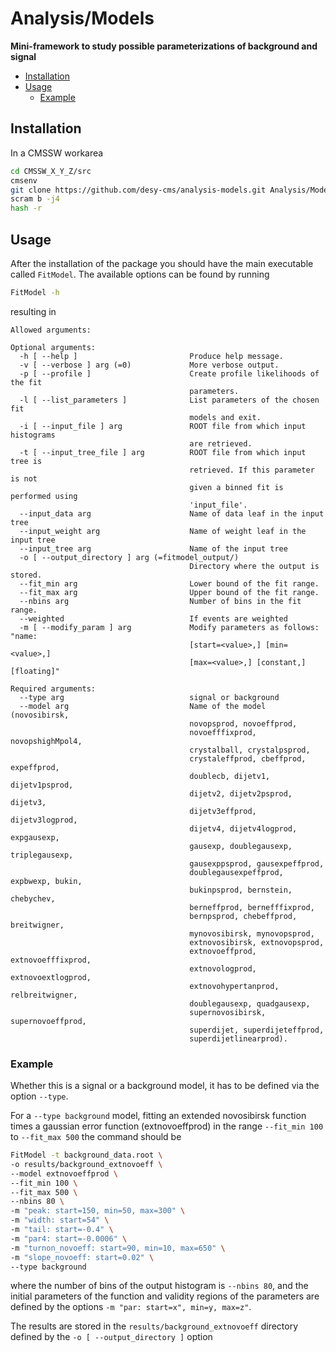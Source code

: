 # Analysis/Models

**Mini-framework to study possible parameterizations of background and signal**

* [Installation](#Installation)
* [Usage](#Usage)
  * [Example](#Example)

## Installation

In a CMSSW workarea

```bash
cd CMSSW_X_Y_Z/src
cmsenv
git clone https://github.com/desy-cms/analysis-models.git Analysis/Models
scram b -j4
hash -r
```

## Usage

After the installation of the package you should have the main executable called `FitModel`. The available options can be found by running 

```bash
FitModel -h
```

resulting in 

```
Allowed arguments:

Optional arguments:
  -h [ --help ]                         Produce help message.
  -v [ --verbose ] arg (=0)             More verbose output.
  -p [ --profile ]                      Create profile likelihoods of the fit 
                                        parameters.
  -l [ --list_parameters ]              List parameters of the chosen fit 
                                        models and exit.
  -i [ --input_file ] arg               ROOT file from which input histograms 
                                        are retrieved.
  -t [ --input_tree_file ] arg          ROOT file from which input tree is 
                                        retrieved. If this parameter is not 
                                        given a binned fit is performed using 
                                        'input_file'.
  --input_data arg                      Name of data leaf in the input tree
  --input_weight arg                    Name of weight leaf in the input tree
  --input_tree arg                      Name of the input tree
  -o [ --output_directory ] arg (=fitmodel_output/)
                                        Directory where the output is stored.
  --fit_min arg                         Lower bound of the fit range.
  --fit_max arg                         Upper bound of the fit range.
  --nbins arg                           Number of bins in the fit range.
  --weighted                            If events are weighted
  -m [ --modify_param ] arg             Modify parameters as follows: "name: 
                                        [start=<value>,] [min=<value>,] 
                                        [max=<value>,] [constant,] [floating]"

Required arguments:
  --type arg                            signal or background
  --model arg                           Name of the model (novosibirsk, 
                                        novopsprod, novoeffprod, 
                                        novoefffixprod, novopshighMpol4, 
                                        crystalball, crystalpsprod, 
                                        crystaleffprod, cbeffprod, expeffprod, 
                                        doublecb, dijetv1, dijetv1psprod, 
                                        dijetv2, dijetv2psprod, dijetv3, 
                                        dijetv3effprod, dijetv3logprod, 
                                        dijetv4, dijetv4logprod, expgausexp, 
                                        gausexp, doublegausexp, triplegausexp, 
                                        gausexppsprod, gausexpeffprod, 
                                        doublegausexpeffprod, expbwexp, bukin, 
                                        bukinpsprod, bernstein, chebychev, 
                                        berneffprod, bernefffixprod, 
                                        bernpsprod, chebeffprod, breitwigner, 
                                        mynovosibirsk, mynovopsprod, 
                                        extnovosibirsk, extnovopsprod, 
                                        extnovoeffprod, extnovoefffixprod, 
                                        extnovologprod, extnovoextlogprod, 
                                        extnovohypertanprod, relbreitwigner, 
                                        doublegausexp, quadgausexp, 
                                        supernovosibirsk, supernovoeffprod, 
                                        superdijet, superdijeteffprod, 
                                        superdijetlinearprod).
```

### Example

Whether this is a signal or a background model, it has to be defined via the option `--type`.

For a `--type background` model, fitting an extended novosibirsk function times a gaussian error function (extnovoeffprod) in the range `--fit_min 100` to `--fit_max 500` the command should be

```bash
FitModel -t background_data.root \
-o results/background_extnovoeff \
--model extnovoeffprod \
--fit_min 100 \
--fit_max 500 \
--nbins 80 \
-m "peak: start=150, min=50, max=300" \
-m "width: start=54" \
-m "tail: start=-0.4" \
-m "par4: start=-0.0006" \
-m "turnon_novoeff: start=90, min=10, max=650" \
-m "slope_novoeff: start=0.02" \
--type background
```

where the number of bins of the output histogram is `--nbins 80`, and the initial parameters of the function and validity regions of the parameters are defined by the options `-m "par: start=x", min=y, max=z"`.

The results are stored in the `results/background_extnovoeff` directory defined by the `-o [ --output_directory ]` option